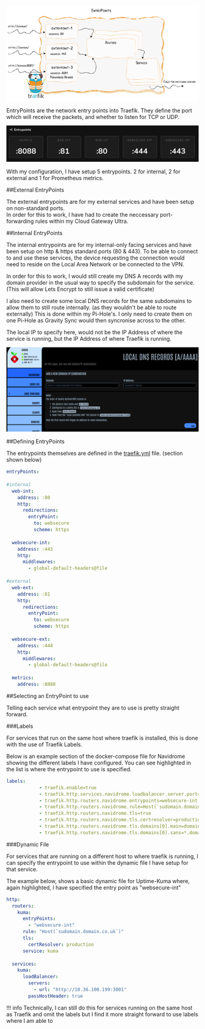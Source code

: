 
![](images/entrypoints.png)

EntryPoints are the network entry points into Traefik. They define the port which will receive the packets, and whether to listen for TCP or UDP.

![](<images/traefik entrypoints.png>)

With my configuration, I have setup 5 entrypoints.  2 for internal, 2 for external and 1 for Prometheus metrics. 

##External EntryPoints

The external entrypoints are for my external services and have been setup on non-standard ports.  
In order for this to work, I have had to create the neccessary port-forwarding rules within my Cloud Gateway Ultra.

##Internal EntryPoints

The internal entrypoints are for my internal-only facing services and have been setup on http & https standard ports (80 & 443).  To be able to connect to and use these services, the device requesting the connection would need to reside on the Local Area Network or be connected to the VPN.

In order for this to work, I would still create my DNS A records with my domain provider in the usual way to specify the subdomain for the service.  (This will allow Lets Encrypt to still issue a valid certificate)  

I also need to create some local DNS records for the same subdomains to allow them to still route internally. (as they wouldn't be able to route externally)  This is done within my Pi-Hole's.  I only need to create them on one Pi-Hole as Gravity Sync would then syncronise across to the other.  

The local IP to specify here, would not be the IP Address of where the service is running, but the IP Address of where Traefik is running.

![](<images/pihole dns.png>)

##Defining EntryPoints

The entrypoints themselves are defined in the [traefik.yml](https://docs.xanderman.co.uk/traefik/#traefikyml) file. (section shown below)

```yaml linenums="10"
entryPoints:

#internal
  web-int:
    address: :80
    http:
      redirections:
        entryPoint:
          to: websecure
          scheme: https
 
  websecure-int:
    address: :443
    http:
      middlewares:
        - global-default-headers@file

#external
  web-ext:
    address: :81
    http:
      redirections:
        entryPoint:
          to: websecure
          scheme: https

  websecure-ext:
    address: :444
    http:
      middlewares:
        - global-default-headers@file

  metrics:
    address: :8088
```


##Selecting an EntryPoint to use

Telling each service what entrypoint they are to use is pretty straight forward.

###Labels

For services that run on the same host where traefik is installed, this is done with the use of Traefik Labels.

Below is an example section of the docker-compose file for Navidrome showing the different labels I have configured.  You can see highlighted in the list is where the entrypoint to use is specified.

```yaml hl_lines="4"
labels:
            - traefik.enable=true
            - traefik.http.services.navidrome.loadbalancer.server.port=4533
            - traefik.http.routers.navidrome.entrypoints=websecure-int
            - traefik.http.routers.navidrome.rule=Host(`sudomain.domain.co.uk`)
            - traefik.http.routers.navidrome.tls=true
            - traefik.http.routers.navidrome.tls.certresolver=production
            - traefik.http.routers.navidrome.tls.domains[0].main=domain.co.uk
            - traefik.http.routers.navidrome.tls.domains[0].sans=*.domain.co.uk
```

###Dynamic File

For services that are running on a different host to where traefik is running, I can specify the entrypoint to use within the dynamic file I have setup for that service.

The example below, shows a basic dynamic file for Uptime-Kuma where, again highlighted, I have specified the entry point as "websecure-int"

```yaml hl_lines="5"
http:
  routers:
    kuma:
      entryPoints:
        - "websecure-int"
      rule: "Host(`sudomain.domain.co.uk`)"
      tls:
        certResolver: production
      service: kuma

  services:
    kuma:
      loadBalancer:
        servers:
          - url: "http://10.36.100.199:3001"
        passHostHeader: true
```

!!! info
    Technically, I can still do this for services running on the same host as Traefik and omit the labels but I find it more straight forward to use labels where I am able to
